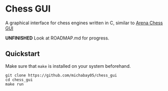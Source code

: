 # Chess GUI
A graphical interface for chess engines written in C, similar to [Arena Chess GUI](http://www.playwitharena.de/)

**UNFINISHED** Look at ROADMAP.md for progress.

## Quickstart
Make sure that `make` is installed on your system beforehand.
```
git clone https://github.com/michabay05/chess_gui
cd chess_gui
make run
```
